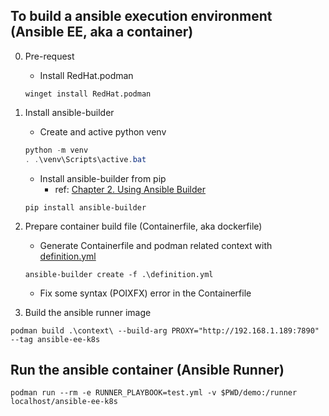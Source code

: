 ## To build a ansible execution environment (Ansible EE, aka a container)
0. Pre-request
   - Install RedHat.podman
    ```
    winget install RedHat.podman
    ```

1. Install ansible-builder
   - Create and active python venv
    ```powershell
    python -m venv
    . .\venv\Scripts\active.bat
    ```
   - Install ansible-builder from pip
     - ref: [Chapter 2. Using Ansible Builder](https://access.redhat.com/documentation/en-us/red_hat_ansible_automation_platform/2.0-ea/html-single/ansible_builder_guide/index)

    ```
    pip install ansible-builder
    ```

2. Prepare container build file (Containerfile, aka dockerfile)
   - Generate Containerfile and podman related context with [definition.yml](definition.yml)
   ```
   ansible-builder create -f .\definition.yml 
   ```
   - Fix some syntax (POIXFX) error in the Containerfile

3. Build the ansible runner image
```
podman build .\context\ --build-arg PROXY="http://192.168.1.189:7890" --tag ansible-ee-k8s
```

## Run the ansible container (Ansible Runner)
```
podman run --rm -e RUNNER_PLAYBOOK=test.yml -v $PWD/demo:/runner localhost/ansible-ee-k8s
```